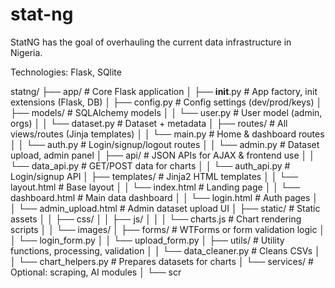 # stat-ng

StatNG has the goal of overhauling the current data infrastructure in Nigeria.

Technologies: Flask, SQlite

statng/
├── app/ # Core Flask application
│ ├── **init**.py # App factory, init extensions (Flask, DB)
│ ├── config.py # Config settings (dev/prod/keys)
│ ├── models/ # SQLAlchemy models
│ │ └── user.py # User model (admin, orgs)
│ │ └── dataset.py # Dataset + metadata
│ ├── routes/ # All views/routes (Jinja templates)
│ │ └── main.py # Home & dashboard routes
│ │ └── auth.py # Login/signup/logout routes
│ │ └── admin.py # Dataset upload, admin panel
│ ├── api/ # JSON APIs for AJAX & frontend use
│ │ └── data_api.py # GET/POST data for charts
│ │ └── auth_api.py # Login/signup API
│ ├── templates/ # Jinja2 HTML templates
│ │ └── layout.html # Base layout
│ │ └── index.html # Landing page
│ │ └── dashboard.html # Main data dashboard
│ │ └── login.html # Auth pages
│ │ └── admin_upload.html # Admin dataset upload UI
│ ├── static/ # Static assets
│ │ ├── css/
│ │ ├── js/
│ │ │ └── charts.js # Chart rendering scripts
│ │ └── images/
│ ├── forms/ # WTForms or form validation logic
│ │ └── login_form.py
│ │ └── upload_form.py
│ ├── utils/ # Utility functions, processing, validation
│ │ └── data_cleaner.py # Cleans CSVs
│ │ └── chart_helpers.py # Prepares datasets for charts
│ └── services/ # Optional: scraping, AI modules
│ └── scr
